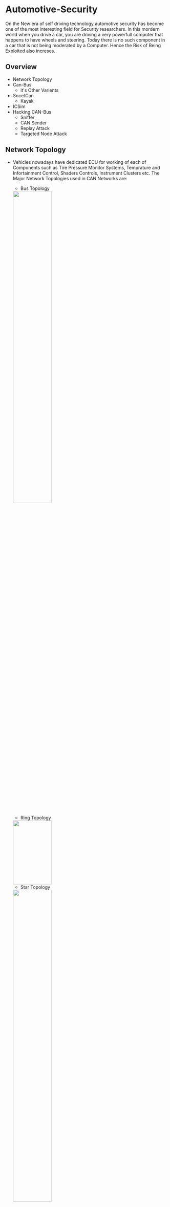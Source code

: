 # Automotive-Security
On the New era of self driving technology automotive security has become one of the most interesting field for Security researchers. In this mordern world when you drive a car, you are driving a very powerfull computer that happens to have wheels and steering. Today there is no such component in a car that is not being moderated by a Computer. Hence the Risk of Being Exploited also increses.

## Overview

- Network Topology
- Can-Bus
  - it's Other Varients 
- SocetCan
  - Kayak
- ICSim
- Hacking CAN-Bus
  - Sniffer
  - CAN Sender 
  - Replay Attack
  - Targeted Node Attack
  
## Network Topology
- Vehicles nowadays have dedicated ECU for working of each of Components such as Tire Pressure Monitor Systems, Temprature and Infortainment Control, Shaders Controls, Instrument Clusters etc. The Major Network Topologies used in CAN Networks are:
  - Bus Topology
  <img src = "https://user-images.githubusercontent.com/100958162/221414549-41b24b76-31d8-41f8-b46b-cc07ad614091.png" width ="50%">
  
  - Ring Topology
  <img src = "https://user-images.githubusercontent.com/100958162/221414835-44a2237b-cd2a-4b77-8451-e7cdb0baa36e.png" width = "50%" height = "200" >

  - Star Topology
  <img src="https://user-images.githubusercontent.com/100958162/221414844-5f38e79e-910f-4bf4-9f74-00f41b093edd.png" width="50%" height ="50%">
  
  **However the Network paradigm used inside most of the Vehicles nowadays is CAN-Bus Topology**
  <img src ="https://user-images.githubusercontent.com/100958162/221415320-84b8877a-e154-46d2-a09f-0cde3f7dce1c.png" width ="60%" height="300">
  
## CAN-Bus
Controlled Area Network or CAN Network is like the Nervous system of a car responsible for it's entire working and intervehicular communication. Since CAN-Bus follows bus topology each nodes are interconnected to a single bus line making it possible in a two way communication between any two nodes at a time.A node brodcastes a CAN signal to all the other node, the corresponding node with the matching destination adress captures the data. 
A Serial CAN Communication 

<img src="https://user-images.githubusercontent.com/100958162/221421092-2629f478-e5b4-4e2f-ba47-4dfae6ec2f36.png" width="50%" height="300">
- Can Networks can be interfaced using OBD ports, Usually they are present below the steering column or hidden somewhere in the dash.
- There are mainly two types of CAN Data 
  - Standard CAN PAckets 
  - Extended CAN Packets

#### Apart from CAN there are also other Protocols that are made by diffrent Brands are used for handiling diffrent technical situations inside the Car
- ISO-TP Protocol
  - Used to send CAN data Packets Exceeding 8byte of the Standard CAN protocol
- CanOpen Protocol
  - Changed the 11byte arbiary Id to a combination of 4bit function cod and 7bit Node ID, therefore csn be used for Precise Data Transfer
- The GMLAN Bus 
  - Uses Single Wire Low Speed and Double Wire High Speed Bus
- The SAEJ1850 Protocol
  - Old and Slower than Can But Easy to Imlement 
- The Keyword Protocol
  - Communicates through KWP2000 line(pin 7), the data may contain upto 255 byte
- The Local InterConnect Network Protocol
  - Faster than Can since it doesn't contain any Identifier ID, a single master Controls all the Slave Nodes
- The MOst Protocol
  - Media Oriented System Transport designed for multimedia devices, usually used to acces any internal mic or output Displays in a IVT Console or any hardware components that has a media console
- The Flex Ray Bus
  - High Speed Data Transfer Upto 10Mbps, Uses twisted wires to communicate, but can also used dual-channel communication.
- Automotive Ethernet

## SocketCan 
SocketCan is a Linux Utility that combines/unifies all the CAN tools and it's diffrent interfaces to a uniques interface. It Can also be used to create tools for supporting CAN, that enables us to try diffrent Options on the Persisting Can Networks. SocketCan ties user to the Linux Netwroking Kernal making it possible for creating a sperate interface for unifying all the CAN Networks.
A detailed writeup on Installing and Configuring SocketCan is given on it's Official [Github](https://github.com/linux-can/socketcand)

### Kayak 
- [Kayak](http://kayak.2codeornot2code.org/) is a Java based GUI Tool Used for Monitoring and Diagnosing CAN Data using SocketCan Interfaces. Kayak links with Open Maps for mapping and can handle CAN defenitions. Since it is Java Based app it can run on any platform. Kayak Latest [Realese](https://github.com/dschanoeh/Kayak/releases/tag/untagged-3597039ad20ce9798a99) 

## ICSim
To practice CAN-Bus exploitation we will be using an ICSim package from Craig Smith. ICSim includes a dashboard with speedometer, door lock
indicators, turn signal indicators and a control panel. The control panel allows the user to interact with the simulated automobile network, applying
acceleration, brakes, controlling the door locks and turn signals.
### Installing ICSim

You will need:
* SDL2
* SDL2_Image
* can-utils

You can get can-utils from github or on Ubuntu you may run the follwoing

```
  sudo apt-get install libsdl2-dev libsdl2-image-dev can-utils  
```

You can run the following commands to setup a virtual can interface

```
  sudo modprobe can
  sudo modprobe vcan
  sudo ip link add dev vcan0 type vcan
  sudo ip link set up vcan0
```

If you type ifconfig vcan0 you should see a vcan0 interface. A setup_vcan.sh file has also been provided with this
repo.

**Usage**

Default operations:

Start the Instrument Cluster (IC) simulator:

```
  ./icsim vcan0
```

Then startup the controls

```
  ./controls vcan0
```
<table align="center">
<tr>
<td><img src="https://user-images.githubusercontent.com/100958162/221443075-da04eb22-d9a1-48c4-b414-d71bff62f33a.png" width ="100%" height="80%"></td>
<td><img src="https://user-images.githubusercontent.com/100958162/221443109-0245da80-a0f4-47a2-b0fc-8660d29b5fb3.png" width="50%" height="50%"></td>
</tr>
</table>

## Hacking CAN-Bus
- As previously stated, the CAN-Bus communication protocol utilizes a broadcasting mechanism to share data packets, allowing each node within the network to transmit messages to one another. In order to achieve this, a message is broadcasted to the entire server by one of the nodes, and the source node captures it while all other nodes disregard it.
- By exploiting this feature, an attacker within the network can potentially send data to any other node, creating a vulnerability that could lead to a fault injection attack. 

### Sniffing CAN Data
- Setup the Virtual CAN network by running the setup_vcan.sh file in ICSim
```sh
./setup_vcan.sh
```
- Initialise the Controller and the Vrtual Instrument Cluster and Try to Send Data using the Controller 
```sh
./icsim vcan0
./controller vcan0
```
- Sniffing the Data using cansniffer 
```cansniffer vcan0````
``` cansniffer -c vcan0```
- You can use the -c argument to shoe the changing bits in the data in a diffrent color
 
 The Sniffed Can Data Should Look like this:-
 ```sh
 81|ms | ID  | data ...     < vcan0 # l=20 h=100 t=500 slots=36 >
00015 | 039 | 00 2A                   .*
00009 | 095 | 80 00 07 F8 00 00 00 31 .......1
00009 | 133 | 00 00 00 00 98          .....
00009 | 136 | 00 02 00 00 00 00 00 1B ........
00009 | 13A | 00 00 00 00 00 00 00 0A ........
00009 | 13F | 00 00 00 05 00 00 00 00 ........
00009 | 143 | 6B 6B 00 C2             kk..
00009 | 158 | 00 00 00 00 00 00 00 0A ........
00009 | 161 | 00 00 05 50 01 08 00 0D ...P....
00009 | 164 | 00 00 C0 1A A8 00 00 22 ......."
00009 | 166 | D0 32 00 09             .2..
00009 | 17C | 00 00 00 00 10 00 00 03 ........
00008 | 183 | 00 00 00 0D 00 00 10 0E ........
00501 | 188 | 00 00 00 00             ....
00009 | 18E | 00 00 4D                ..M
00009 | 191 | 01 00 10 A1 41 00 38    ....A.8
00020 | 1A4 | 00 00 00 08 00 00 00 2F ......./
00019 | 1AA | 7F FF 00 00 00 00 68 2F ......h/
00019 | 1B0 | 00 0F 00 00 00 01 66    ......f
00020 | 1CF | 80 05 00 00 00 0F       ......
00020 | 1DC | 02 00 00 0C             ....
00040 | 21E | 03 E8 37 45 22 06 2F    ..7E"./
00015 | 244 | 00 00 00 01 6A          ....j
00039 | 294 | 04 0B 00 02 CF 5A 00 2C .....Z.,
00106 | 305 | 80 35                   .5
00100 | 309 | 00 00 00 00 00 00 00 B1 ........
00099 | 320 | 00 00 21                ..!
00099 | 324 | 74 65 00 00 00 00 0E 29 te.....)
00099 | 333 | 00 00 00 00 00 00 2D    ......-
00099 | 37C | FD 00 FD 00 09 7F 00 29 .......)
00300 | 405 | 00 00 04 00 00 00 00 1A ........
00300 | 40C | 03 31 33 38 34 39 00 0D .13849..
00300 | 428 | 01 04 00 00 52 1C 10    ....R..
00300 | 454 | 23 EF 09                #..
01260 | 5A1 | 96 00 00 00 00 00 62 10 ......b.
```
- Analysing the CAN Data Packet 

``` 188#000000``` 
- The above metnioned packet is used fo controlling the blinkers in the CAR, the arbitary ID of the packet is 188 denoting it stands for blinkers, the data is of 8 bit ```00 00 00 00```
- Now if the first byte in the data changes to **02** it denotes that the Left Blinker is turned On and if the first byte is 01 it denotes the left blinker is turned on.
- Any attakcer can get in the CAN-network using many attacking Vactors like OBD-II port or by attacing their IVT etc.

## Sending CAN Data/ Replay Attacks 
- CAN-utils provide an tool names cansend inorder to send CAN packets to the network 
- Below command send a data packets that turns on left Blinker
```sh
cansend vcan0 188#02000000
```
- This opens an lot of possible ways to attack the CAR after getting into the it's Network

## Replay Attack

Canplayer is a tool that is commonly used alongside CAN communication, enabling the transmission of various CAN packets to a single or multiple CAN ports. However, this functionality also introduces the possibility of a replay attack, in which an attacker captures and subsequently retransmits a previously recorded CAN packet in order to cause malicious behavior within the network. 
- Usage canplayer -I <infile> <interface_name>
```sh 
canplayer -I <infile> <interface_nmae>
```
- Infile Can be generated using ```candump``` command
```sh
candump -l vcan0
```
This Logs the data into a file. Which can be Later Replayed Using Canplayer
```sh
canplayer -I candump-2023-02-27_211403.log 
```
